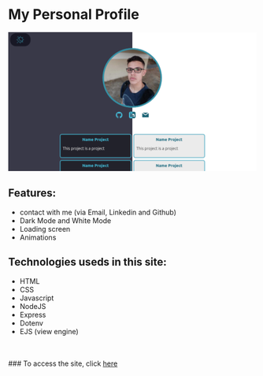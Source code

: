 # My Personal Profile

![Image of site](./img/image.png)

## Features:
- contact with me (via Email, Linkedin and Github)
- Dark Mode and White Mode
- Loading screen
- Animations
## Technologies useds in this site:
- HTML
- CSS
- Javascript
- NodeJS
- Express
- Dotenv
- EJS (view engine)
<br/>
<br/>
### To access the site, click <a href="http://bit.ly/2WL4w9w"> here </a>

